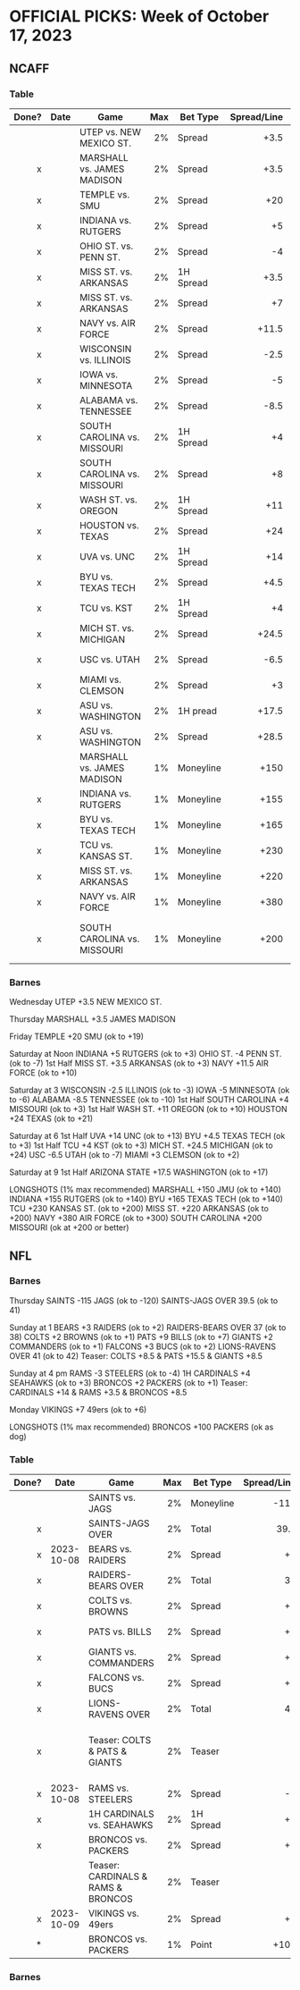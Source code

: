 # OFFICIAL PICKS: Week of October 17, 2023

## NCAFF

### Table

| Done? | Date | Game                        |  Max | Bet Type  | Spread/Line | Notes                |
| ----: | ---- | --------------------------- | ---: | --------- | ----------: | -------------------- |
|       |      | UTEP vs. NEW MEXICO ST.     |   2% | Spread    |        +3.5 |                      |
|     x |      | MARSHALL vs. JAMES MADISON  |   2% | Spread    |        +3.5 |                      |
|     x |      | TEMPLE vs. SMU              |   2% | Spread    |         +20 | ok to +19            |
|     x |      | INDIANA vs. RUTGERS         |   2% | Spread    |          +5 | ok to +3             |
|     x |      | OHIO ST. vs. PENN ST.       |   2% | Spread    |          -4 | ok to -7             |
|     x |      | MISS ST. vs. ARKANSAS       |   2% | 1H Spread |        +3.5 | ok to 3              |
|     x |      | MISS ST. vs. ARKANSAS       |   2% | Spread    |          +7 | ok to -6             |
|     x |      | NAVY vs. AIR FORCE          |   2% | Spread    |       +11.5 | ok to +10            |
|     x |      | WISCONSIN vs. ILLINOIS      |   2% | Spread    |        -2.5 | ok to -3             |
|     x |      | IOWA vs. MINNESOTA          |   2% | Spread    |          -5 | ok to -6             |
|     x |      | ALABAMA vs. TENNESSEE       |   2% | Spread    |        -8.5 | ok to -10            |
|     x |      | SOUTH CAROLINA vs. MISSOURI |   2% | 1H Spread |          +4 | ok to +3             |
|     x |      | SOUTH CAROLINA vs. MISSOURI |   2% | Spread    |          +8 | ok to +7             |
|     x |      | WASH ST. vs. OREGON         |   2% | 1H Spread |         +11 | ok to +10            |
|     x |      | HOUSTON vs. TEXAS           |   2% | Spread    |         +24 | ok to +21            |
|     x |      | UVA vs. UNC                 |   2% | 1H Spread |         +14 | ok to +13            |
|     x |      | BYU vs. TEXAS TECH          |   2% | Spread    |        +4.5 | ok to +3             |
|     x |      | TCU vs. KST                 |   2% | 1H Spread |          +4 | ok to +3             |
|     x |      | MICH ST. vs. MICHIGAN       |   2% | Spread    |       +24.5 | ok to +24            |
|     x |      | USC vs. UTAH                |   2% | Spread    |        -6.5 | ok to -7             |
|     x |      | MIAMI vs. CLEMSON           |   2% | Spread    |          +3 | ok to +2             |
|     x |      | ASU vs. WASHINGTON          |   2% | 1H pread  |       +17.5 | ok to +17            |
|     x |      | ASU vs. WASHINGTON          |   2% | Spread    |       +28.5 | ok to +28            |
|       |      | MARSHALL vs. JAMES MADISON  |   1% | Moneyline |        +150 | ok to +140           |
|     x |      | INDIANA vs. RUTGERS         |   1% | Moneyline |        +155 | ok to +140           |
|     x |      | BYU vs. TEXAS TECH          |   1% | Moneyline |        +165 | ok to +140           |
|     x |      | TCU vs. KANSAS ST.          |   1% | Moneyline |        +230 | ok to +200           |
|     x |      | MISS ST. vs. ARKANSAS       |   1% | Moneyline |        +220 | ok to +200           |
|     x |      | NAVY vs. AIR FORCE          |   1% | Moneyline |        +380 | ok to +300           |
|     x |      | SOUTH CAROLINA vs. MISSOURI |   1% | Moneyline |        +200 | ok at +200 or better |

### Barnes

Wednesday
UTEP +3.5 NEW MEXICO ST.

Thursday
MARSHALL +3.5 JAMES MADISON

Friday
TEMPLE +20 SMU (ok to +19)

Saturday at Noon
INDIANA +5 RUTGERS (ok to +3)
OHIO ST. -4 PENN ST. (ok to -7)
1st Half MISS ST. +3.5 ARKANSAS (ok to +3)
NAVY +11.5 AIR FORCE (ok to +10)

Saturday at 3
WISCONSIN -2.5 ILLINOIS (ok to -3)
IOWA -5 MINNESOTA (ok to -6)
ALABAMA -8.5 TENNESSEE (ok to -10)
1st Half SOUTH CAROLINA +4 MISSOURI (ok to +3)
1st Half WASH ST. +11 OREGON (ok to +10)
HOUSTON +24 TEXAS (ok to +21)

Saturday at 6
1st Half UVA +14 UNC (ok to +13)
BYU +4.5 TEXAS TECH (ok to +3)
1st Half TCU +4 KST (ok to +3)
MICH ST. +24.5 MICHIGAN (ok to +24)
USC -6.5 UTAH (ok to -7)
MIAMI +3 CLEMSON (ok to +2)

Saturday at 9
1st Half ARIZONA STATE +17.5 WASHINGTON (ok to +17)

LONGSHOTS (1% max recommended)
MARSHALL +150 JMU (ok to +140)
INDIANA +155 RUTGERS (ok to +140)
BYU +165 TEXAS TECH (ok to +140)
TCU +230 KANSAS ST. (ok to +200)
MISS ST. +220 ARKANSAS (ok to +200)
NAVY +380 AIR FORCE (ok to +300)
SOUTH CAROLINA +200 MISSOURI (ok at +200 or better)

## NFL

### Barnes

Thursday
SAINTS -115 JAGS (ok to -120)
SAINTS-JAGS OVER 39.5 (ok to 41)

Sunday at 1
BEARS +3 RAIDERS (ok to +2)
RAIDERS-BEARS OVER 37 (ok to 38)
COLTS +2 BROWNS (ok to +1)
PATS +9 BILLS (ok to +7)
GIANTS +2 COMMANDERS (ok to +1)
FALCONS +3 BUCS (ok to +2)
LIONS-RAVENS OVER 41 (ok to 42)
Teaser: COLTS +8.5 & PATS +15.5 & GIANTS +8.5

Sunday at 4 pm
RAMS -3 STEELERS (ok to -4)
1H CARDINALS +4 SEAHAWKS (ok to +3)
BRONCOS +2 PACKERS (ok to +1)
Teaser: CARDINALS +14 & RAMS +3.5 & BRONCOS +8.5

Monday
VIKINGS +7 49ers (ok to +6)

LONGSHOTS (1% max recommended)
BRONCOS +100 PACKERS (ok as dog)

### Table

| Done? | Date       | Game                               |  Max | Bet Type  | Spread/Line | Notes               |
| ----: | ---------- | ---------------------------------- | ---: | --------- | ----------: | ------------------- |
|       |            | SAINTS vs. JAGS                    |   2% | Moneyline |        -115 | ok to -120          |
|     x |            | SAINTS-JAGS OVER                   |   2% | Total     |        39.5 | ok to 41            |
|     x | 2023-10-08 | BEARS vs. RAIDERS                  |   2% | Spread    |          +3 | ok to +2            |
|     x |            | RAIDERS-BEARS OVER                 |   2% | Total     |          37 | ok to 38            |
|     x |            | COLTS vs. BROWNS                   |   2% | Spread    |          +2 | ok to +1            |
|     x |            | PATS vs. BILLS                     |   2% | Spread    |          +9 | ok to +7            |
|     x |            | GIANTS vs. COMMANDERS              |   2% | Spread    |          +2 | ok to +1            |
|     x |            | FALCONS vs. BUCS                   |   2% | Spread    |          +3 | ok to +2            |
|     x |            | LIONS-RAVENS OVER                  |   2% | Total     |          41 | ok to 42            |
|     x |            | Teaser: COLTS & PATS & GIANTS      |   2% | Teaser    |             | +8.5 & +15.5 & +8.5 |
|     x | 2023-10-08 | RAMS vs. STEELERS                  |   2% | Spread    |          -3 | ok to -4            |
|     x |            | 1H CARDINALS vs. SEAHAWKS          |   2% | 1H Spread |          +4 | ok to +3            |
|     x |            | BRONCOS vs. PACKERS                |   2% | Spread    |          +2 | ok to +1            |
|       |            | Teaser: CARDINALS & RAMS & BRONCOS |   2% | Teaser    |             | +14 & +3.5 & +8.5   |
|     x | 2023-10-09 | VIKINGS vs. 49ers                  |   2% | Spread    |          +7 | ok to +6            |
|     * |            | BRONCOS vs. PACKERS                |   1% | Point     |        +100 | ok as dog           |


### Barnes